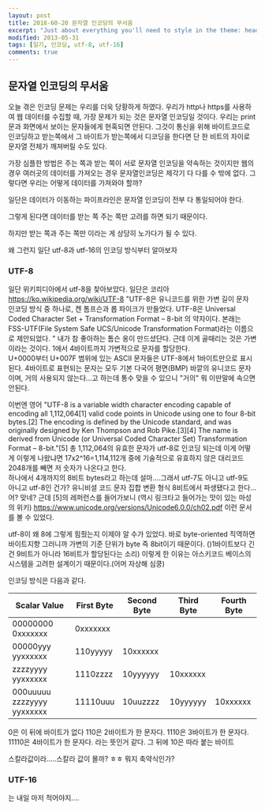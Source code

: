 ```yaml
---
layout: post
title: 2018-60-20 문자열 인코딩의 무서움
excerpt: "Just about everything you'll need to style in the theme: headings, paragraphs, blockquotes, tables, code blocks, and more."
modified: 2013-05-31
tags: [일기, 인코딩, utf-8, utf-16]
comments: true
---
```


문자열 인코딩의 무서움
------------------------------------------------------------------
오늘 겪은 인코딩 문제는 우리를 더욱 당황하게 하였다. 
우리가 http나 https를 사용하여 웹 데이터를 수집할 때, 가장 문제가 되는 것은 문자열 인코딩일 것이다. 
우리는 print문과 화면에서 보이는 문자들에게 현혹되면 안된다. 그것이 통신을 위해 바이트코드로 인코딩하고 받는쪽에서 그 바이트가 받는쪽에서 디코딩을 한다면 
단 한 비트의 차이로 문자열 전체가 깨져버릴 수도 있다. 

가장 심플한 방법은 주는 쪽과 받는 쪽이 서로 문자열 인코딩을 약속하는 것이지만 웹의 경우 여러곳의 데이터를 가져오는 경우 문자열인코딩은 제각기 다 다를 수 밖에 없다.
그렇다면 우리는 어떻게 데이터를 가져와야 할까? 

일단은 데이터가 이동하는 파이프라인은 문자열 인코딩이 전부 다 통일되어야 한다. 

그렇게 된다면 데이터를 받는 쪽 주는 쪽만 고려를 하면 되기 때문이다. 

하지만 받는 쪽과 주는 쪽만 이라는 게 상당히 노가다가 될 수 있다.

왜 그런지 일단 utf-8과 utf-16의 인코딩 방식부터 알아보자

### UTF-8
일단 위키피디아에서 utf-8을 찾아보았다.
일단은 코리아 https://ko.wikipedia.org/wiki/UTF-8
"UTF-8은 유니코드를 위한 가변 길이 문자 인코딩 방식 중 하나로, 켄 톰프슨과 롭 파이크가 만들었다. UTF-8은 Universal Coded Character Set + Transformation Format – 8-bit 의 약자이다. 본래는 FSS-UTF(File System Safe UCS/Unicode Transformation Format)라는 이름으로 제안되었다. "
내가 참 좋아하는 톰슨 옹이 만드셨단다. 근데 이게 골때리는 것은 가변이라는 것이다. 1에서 4바이트까지 가변적으로 문자를 할당한다.
<br>U+0000부터 U+007F 범위에 있는 ASCII 문자들은 UTF-8에서 1바이트만으로 표시된다. 4바이트로 표현되는 문자는 모두 기본 다국어 평면(BMP) 바깥의 유니코드 문자이며, 거의 사용되지 않는다...고 하는데 통수 맞을 수 있으니 "거의" 뭐 이딴말에 속으면 안된다.

이번엔 영어 
"UTF-8 is a variable width character encoding capable of encoding all 1,112,064[1] valid code points in Unicode using one to four 8-bit bytes.[2] The encoding is defined by the Unicode standard, and was originally designed by Ken Thompson and Rob Pike.[3][4] The name is derived from Unicode (or Universal Coded Character Set) Transformation Format – 8-bit."[5]
총 1,112,064의 유효한 문자가 utf-8로 인코딩 되는데 이게 어떻게 이렇게 나왔냐면 17x2^16=1,114,112개 중에 기술적으로 유효하지 않은 대리코드 2048개를 빼면 저 숫자가 나온다고 한다.          
하나에서 4개까지의 8비트 bytes라고 하는데 설마....그래서 utf-7도 아니고 utf-9도 아니고 utf-8인 건가? 유니비셜 코드 문자 집합 변환 형식 8비트에서 파생됐다고 한다... 어? 맞네?
근데 [5]의 레퍼런스를 들어가보니 (역시 링크타고 들어가는 맛이 있는 마성의 위키) 
https://www.unicode.org/versions/Unicode6.0.0/ch02.pdf
이런 문서를 볼 수 있었다. 

utf-8이 왜 8에 그렇게 힘줬는지 이제야 알 수가 있었다. 
바로 byte-oriented 직역하면 바이트지향 그러니까 가변의 기준 단위가 byte 즉 8bit이기 때문이다.
()1바이트보다 긴건 9비트가 아니라 16비트가 할당된다는 소리) 
이렇게 한 이유는 아스키코드 베이스의 시스템을 고려한 설계이기 때문이다.(어머 자상해 심쿵)

인코딩 방식은 다음과 같다.

| Scalar Value                 | First Byte | Second Byte | Third Byte | Fourth Byte |
| -----------------------------| ---------- | ----------- | ---------- | ----------- |
| 00000000 0xxxxxxx            | 0xxxxxxx   |             |            |             |
| 00000yyy yyxxxxxx            | 110yyyyy   | 10xxxxxx    |            |             |
| zzzzyyyy yyxxxxxx            | 1110zzzz   | 10yyyyyy    | 10xxxxxx   |             |
| 000uuuuu zzzzyyyy yyxxxxxx   | 11110uuu   | 10uuzzzz    | 10yyyyyy   | 10xxxxxx    |

0은 이 뒤에 바이트가 없다
110은 2바이트가 한 문자다.
1110은 3바이트가 한 문자다. 
11110은 4바이트가 한 문자다. 
라는 뜻인거 같다. 그 뒤에 10은 따라 붙는 바이트

스칼라값이라.....스칼라 값이 몰까? ㅎㅎ 뭐지 축약식인가?


### UTF-16
는 내일 마저 적어야지....